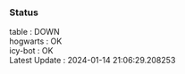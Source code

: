 ### Status


table : DOWN  
hogwarts : OK  
icy-bot : OK  
Latest Update : 2024-01-14 21:06:29.208253
